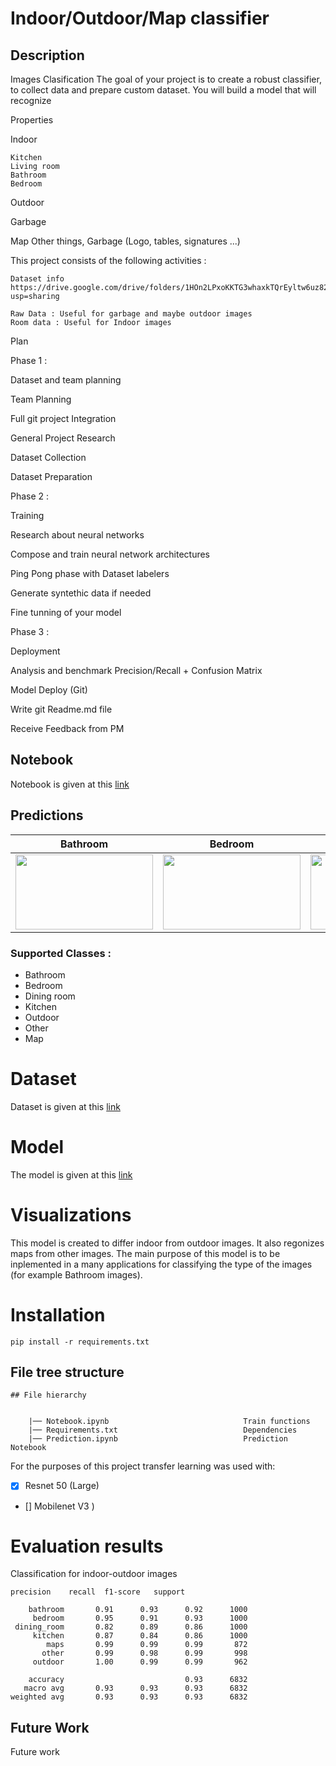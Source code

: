# Indoor/Outdoor/Map classifier


## Description 
Images Clasification
The goal of your project is to create a robust classifier, to collect data and prepare custom dataset.
You will build a model that will recognize

Properties

Indoor

    Kitchen 
    Living room
    Bathroom
    Bedroom 

Outdoor

Garbage

Map 
    Other things, Garbage (Logo, tables, signatures ...)

This project consists of the following activities :

    Dataset info
    https://drive.google.com/drive/folders/1HOn2LPxoKKTG3whaxkTQrEyltw6uz82n?usp=sharing

    Raw Data : Useful for garbage and maybe outdoor images
    Room data : Useful for Indoor images

Plan

Phase 1 :

Dataset and team planning

Team Planning

Full git project Integration

General Project Research

Dataset Collection

Dataset Preparation

Phase 2 :

Training
        
Research about neural networks

Compose and train neural network architectures

Ping Pong phase with Dataset labelers

Generate syntethic data if needed

Fine tunning of your model
    
Phase 3 :

Deployment

Analysis and benchmark Precision/Recall + Confusion Matrix

Model Deploy (Git)

Write git Readme.md file

Receive Feedback from PM

## Notebook
Notebook is given at this [link](https://colab.research.google.com/drive/17hodAaCM-5eQU-2tpnk6WdVvux6pimZF?usp=sharing)


## Predictions

| Bathroom | Bedroom | dining_room  | kitchen |maps | other | outdoor |
|:------: | :------: | :------: |:------: | :------: | :------: | :------: | 
|<img src="https://i2-prod.manchestereveningnews.co.uk/incoming/article18734591.ece/ALTERNATES/s1200c/1_254857696.jpg" width = 220px height = 120px > |<img src="https://media.istockphoto.com/photos/white-modern-bedroom-picture-id500120991" width = "220px" height = "120px" >| <img src="https://www.mydomaine.com/thmb/yDqpl0RLlsS-AslxDX9cav17RdA=/500x350/filters:no_upscale():max_bytes(150000):strip_icc()/cdn.cliqueinc.com__cache__posts__275260__modern-california-house-tour-275260-1545071142629-image.700x0c-0aaafe385afa49ebacc261ca3ed9c4f6.jpg" width = "220px" height = "120px" >| <img src="https://www.mydomaine.com/thmb/BDTs_CfbqrpvpgQ-YxWtjMawmv8=/500x350/filters:no_upscale():max_bytes(150000):strip_icc()/AuslandInteriors-bb94e66cf78c449eb8316d30f5f6b19a.jpg" width = 220px height = 120px >|<img src="https://www.google.com/maps/d/thumbnail?mid=1OyNxaAJ66dh23Kh5fMDhY2Xs5L4&hl=iw" width = 220px height = 120px > |<img src="https://assets-global.website-files.com/580ea75512564ed05c3a8455/59f4ce1cdefbd9000100e63c_hellosign-blog-header%20copy%20139.jpg" width = 220px height = 120px >| <img src="https://media.istockphoto.com/photos/colonial-style-house-picture-id1284097677?b=1&k=20&m=1284097677&s=170667a&w=0&h=1A7BkHG5OU4WCN7m22OOhvVmU21q4UsYVJPrS1kgcKI=" width = 220px height = 120px > |
### Supported Classes :
* Bathroom
* Bedroom
* Dining room
* Kitchen
* Outdoor
* Other
* Map

# Dataset
Dataset is given at this [link](https://drive.google.com/file/d/1-_B2JbcUISxzmcW7nj46iASBFFb2kNPh/view?usp=sharing)

# Model 
The model is given at this [link](https://drive.google.com/file/d/1iBxOY9dx4aSJ_PF50te1VMoPim_1Xunk/view?usp=sharing)

# Visualizations

This model is created to differ indoor from outdoor images. It also regonizes maps from other images. The main purpose of this model is to be inplemented in a many applications for classifying the type of the images (for example Bathroom images).

# Installation

```
pip install -r requirements.txt
```

## File tree structure 

```
## File hierarchy
    

    |── Notebook.ipynb                              Train functions
    |── Requirements.txt                            Dependencies
    |── Prediction.ipynb                            Prediction Notebook

```



For the purposes of this project transfer learning was used with: 
- [x] Resnet 50 (Large)
- [] Mobilenet V3 )



# Evaluation results
Classification for indoor-outdoor images

```
precision    recall  f1-score   support

    bathroom       0.91      0.93      0.92      1000
     bedroom       0.95      0.91      0.93      1000
 dining_room       0.82      0.89      0.86      1000
     kitchen       0.87      0.84      0.86      1000
        maps       0.99      0.99      0.99       872
       other       0.99      0.98      0.99       998
     outdoor       1.00      0.99      0.99       962

    accuracy                           0.93      6832
   macro avg       0.93      0.93      0.93      6832
weighted avg       0.93      0.93      0.93      6832
```

## Future Work

Future work

